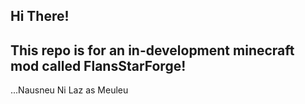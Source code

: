 ## Hi There!
## This repo is for an in-development minecraft mod called FlansStarForge!

...Nausneu Ni Laz as Meuleu
